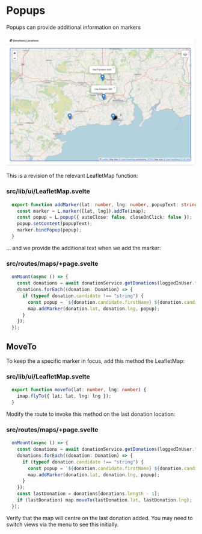 # Popups

Popups can provide additional information on markers

![](img/26.png)

This is a revision of the relevant LeafletMap function:

### src/lib/ui/LeafletMap.svelte

~~~typescript
  export function addMarker(lat: number, lng: number, popupText: string) {
    const marker = L.marker([lat, lng]).addTo(imap);
    const popup = L.popup({ autoClose: false, closeOnClick: false });
    popup.setContent(popupText);
    marker.bindPopup(popup);
  }
~~~

... and we provide the additional text when we add the marker:

### src/routes/maps/+page.svelte

~~~typescript
  onMount(async () => {
    const donations = await donationService.getDonations(loggedInUser.token);
    donations.forEach((donation: Donation) => {
      if (typeof donation.candidate !== "string") {
        const popup = `${donation.candidate.firstName} ${donation.candidate.lastName}: €${donation.amount}`;
        map.addMarker(donation.lat, donation.lng, popup);
      }
    });
  });
~~~

## MoveTo

To keep the a specific marker in focus, add this method the LeafletMap:

### src/lib/ui/LeafletMap.svelte

~~~typescript
  export function moveTo(lat: number, lng: number) {
    imap.flyTo({ lat: lat, lng: lng });
  }
~~~

Modify the route to invoke this method on the last donation location:

### src/routes/maps/+page.svelte

~~~typescript
  onMount(async () => {
    const donations = await donationService.getDonations(loggedInUser.token);
    donations.forEach((donation: Donation) => {
      if (typeof donation.candidate !== "string") {
        const popup = `${donation.candidate.firstName} ${donation.candidate.lastName}: €${donation.amount}`;
        map.addMarker(donation.lat, donation.lng, popup);
      }
    });
    const lastDonation = donations[donations.length - 1];
    if (lastDonation) map.moveTo(lastDonation.lat, lastDonation.lng);
  });
~~~

Verify that the map will centre on the last donation added. You may need to switch views via the menu to see this initially.
